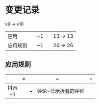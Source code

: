 # 变更记录

v9 -> v10

||||||
|-|:-:|:-:|:-:|:-:|
|应用||~1||13 -> 13|
|应用规则||~1||26 -> 26|

## 应用规则

||+|~|-|
|:-:|-|-|-|
|抖音<br>~1||<li>评论-显示折叠的评论||
